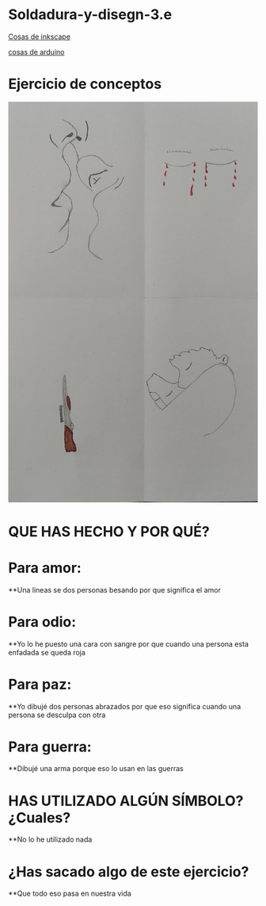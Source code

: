 # Soldadura-y-disegn-3.e

[Cosas de inkscape](https://github.com/Wesley3455/Soldadura-y-disegn-3.e/blob/main/inkscape.md#documentaci%C3%B3n-inkscape)


[cosas de arduino](https://github.com/Wesley3455/Soldadura-y-disegn-3.e/blob/main/arduino.md#documentacion-del-arduino)

# Ejercicio de conceptos

![foto](https://github.com/Wesley3455/Soldadura-y-disegn-3.e/blob/main/wesley%20dibujo.jpg)

# QUE HAS HECHO Y POR QUÉ?

# Para amor:

**Una lineas se dos personas besando por que significa el amor

# Para odio:

**Yo lo he puesto una cara con sangre por que cuando una persona esta enfadada se queda roja

# Para paz:

**Yo dibujé dos personas abrazados por que eso significa cuando una persona se desculpa con otra

# Para guerra:

**Dibujé una arma porque eso lo usan en las guerras 

# HAS UTILIZADO ALGÚN SÍMBOLO?¿Cuales?

**No lo he utilizado nada 

# ¿Has sacado algo de este ejercicio?

**Que todo eso pasa en nuestra vida
